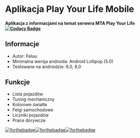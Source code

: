 # Aplikacja Play Your Life Mobile
#### Aplikacja z informacjami na temat serwera MTA Play Your Life [![Codacy Badge](https://api.codacy.com/project/badge/Grade/05b6523a420d4fd4ba149f5f7bc902af)](https://www.codacy.com/app/Feluu/Play-Your-Life-Mobile?utm_source=github.com&amp;utm_medium=referral&amp;utm_content=Feluu/Play-Your-Life-Mobile&amp;utm_campaign=Badge_Grade)

## Informacje
-   Autor: Feluu
-   Minimalna wersja androida: Android Lollipop (5.0)
-   Testowane na androidzie: 6.0, 8.0
## Funkcje
-   Lista pojazdów
-   Tuning mechaniczny
-   Kolorowe światła
-   Felgi samochodowe
-   Liczniki pojazdów
-   Prace dorywcze

[![forthebadge](https://forthebadge.com/images/badges/built-with-love.svg)](https://forthebadge.com)[![forthebadge](https://forthebadge.com/images/badges/built-for-android.svg)](https://forthebadge.com)[![forthebadge](https://forthebadge.com/images/badges/made-with-java.svg)](https://forthebadge.com)

